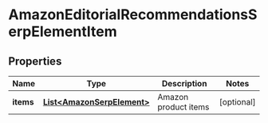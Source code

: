 

# AmazonEditorialRecommendationsSerpElementItem


## Properties

| Name | Type | Description | Notes |
|------------ | ------------- | ------------- | -------------|
|**items** | [**List&lt;AmazonSerpElement&gt;**](AmazonSerpElement.md) | Amazon product items |  [optional] |



